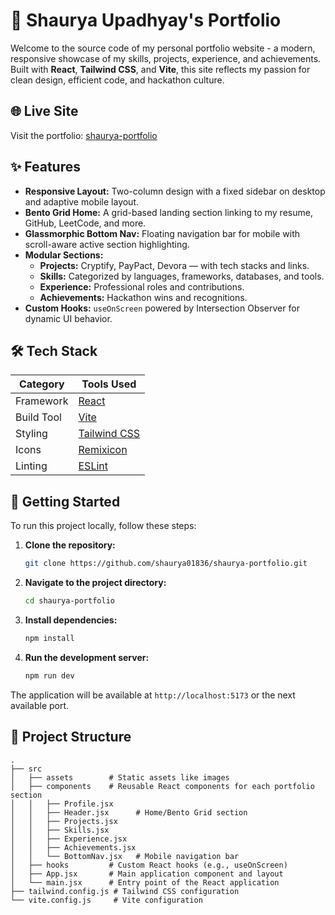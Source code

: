 # 💼 Shaurya Upadhyay's Portfolio


Welcome to the source code of my personal portfolio website - a modern, responsive showcase of my skills, projects, experience, and achievements. Built with **React**, **Tailwind CSS**, and **Vite**, this site reflects my passion for clean design, efficient code, and hackathon culture.

## 🌐 Live Site

Visit the portfolio: [shaurya-portfolio](https://shaurya-upadhyay.me/)

## ✨ Features

- **Responsive Layout:** Two-column design with a fixed sidebar on desktop and adaptive mobile layout.
- **Bento Grid Home:** A grid-based landing section linking to my resume, GitHub, LeetCode, and more.
- **Glassmorphic Bottom Nav:** Floating navigation bar for mobile with scroll-aware active section highlighting.
- **Modular Sections:**
  - **Projects:** Cryptify, PayPact, Devora — with tech stacks and links.
  - **Skills:** Categorized by languages, frameworks, databases, and tools.
  - **Experience:** Professional roles and contributions.
  - **Achievements:** Hackathon wins and recognitions.
- **Custom Hooks:** `useOnScreen` powered by Intersection Observer for dynamic UI behavior.

## 🛠️ Tech Stack

| Category     | Tools Used                                  |
|--------------|---------------------------------------------|
| Framework    | [React](https://react.dev/)                 |
| Build Tool   | [Vite](https://vitejs.dev/)                 |
| Styling      | [Tailwind CSS](https://tailwindcss.com/)    |
| Icons        | [Remixicon](https://remixicon.com/)         |
| Linting      | [ESLint](https://eslint.org/)               |

## 🚀 Getting Started

To run this project locally, follow these steps:

1.  **Clone the repository:**
    ```bash
    git clone https://github.com/shaurya01836/shaurya-portfolio.git
    ```

2.  **Navigate to the project directory:**
    ```bash
    cd shaurya-portfolio
    ```

3.  **Install dependencies:**
    ```bash
    npm install
    ```

4.  **Run the development server:**
    ```bash
    npm run dev
    ```

The application will be available at `http://localhost:5173` or the next available port.

## 📂 Project Structure

```
.
├── src
│   ├── assets        # Static assets like images
│   ├── components    # Reusable React components for each portfolio section
│   │   ├── Profile.jsx
│   │   ├── Header.jsx      # Home/Bento Grid section
│   │   ├── Projects.jsx
│   │   ├── Skills.jsx
│   │   ├── Experience.jsx
│   │   ├── Achievements.jsx
│   │   └── BottomNav.jsx   # Mobile navigation bar
│   ├── hooks         # Custom React hooks (e.g., useOnScreen)
│   ├── App.jsx       # Main application component and layout
│   └── main.jsx      # Entry point of the React application
├── tailwind.config.js # Tailwind CSS configuration
└── vite.config.js     # Vite configuration
```


